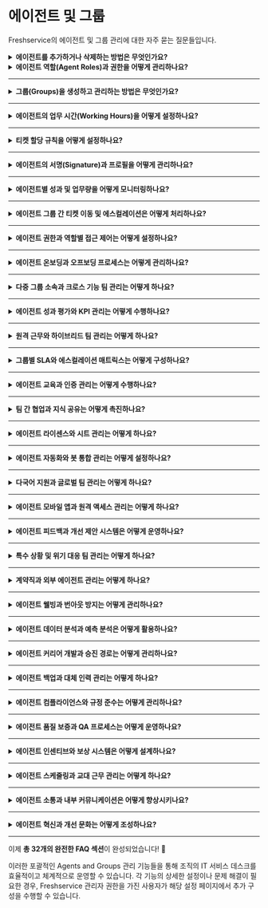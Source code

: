 # 에이전트 및 그룹

Freshservice의 에이전트 및 그룹 관리에 대한 자주 묻는 질문들입니다.

<details>
<summary><strong>에이전트를 추가하거나 삭제하는 방법은 무엇인가요?</strong></summary>

<div>

**에이전트 추가:**
1. **Admin** > **People** > **Agents**로 이동합니다
2. **Add Agent** 버튼을 클릭합니다
3. 이메일 주소, 이름, 역할 등 필요한 정보를 입력합니다
4. 적절한 그룹과 역할을 할당합니다
5. **Save**를 클릭하여 완료합니다

**에이전트 삭제:**
1. **Admin** > **People** > **Agents**에서 삭제할 에이전트를 찾습니다
2. 에이전트 프로필을 클릭합니다
3. 우상단의 **More** 메뉴를 클릭합니다
4. **Deactivate Agent** 또는 **Delete Agent**를 선택합니다

**참고:** 에이전트를 삭제하기 전에 해당 에이전트가 담당하던 티켓들을 다른 에이전트에게 재할당하는 것이 좋습니다.

</div>
</details>

<details>
<summary><strong>에이전트 역할(Agent Roles)과 권한을 어떻게 관리하나요?</strong></summary>

<div>

**기본 역할 유형:**
- **Admin**: 모든 설정에 대한 전체 권한
- **Supervisor**: 팀 관리 및 보고서 권한  
- **Agent**: 티켓 처리 및 기본 작업 권한
- **Occasional Agent**: 제한된 액세스 권한

**역할 관리 방법:**
1. **Admin** > **People** > **Agent Roles**로 이동합니다
2. 기존 역할을 편집하거나 **New Role**을 클릭합니다
3. 다음 권한을 설정할 수 있습니다:
   - 티켓 관련 권한 (생성, 편집, 삭제)
   - 솔루션 아티클 관리
   - 보고서 및 분석 접근
   - 관리자 설정 접근
   - 사용자 관리 권한

**권한 적용:**
1. **Admin** > **People** > **Agents**에서 에이전트를 선택합니다
2. **Role** 드롭다운에서 적절한 역할을 할당합니다

</div>
3. **Save**를 클릭하여 저장합니다

</details>

---

<details>
<summary><strong>그룹(Groups)을 생성하고 관리하는 방법은 무엇인가요?</strong></summary>

**그룹 생성:**
1. **Admin > People > Groups**로 이동합니다
2. **New Group** 버튼을 클릭합니다
3. 그룹 정보를 입력합니다:
   - **Group Name**: 그룹명 (예: IT Support, HR Team)
   - **Description**: 그룹 설명
   - **Group Lead**: 그룹 리더 지정
   - **Escalation**: 에스컬레이션 설정

**에이전트 할당:**
1. 그룹을 생성한 후 **Members** 탭을 클릭합니다
2. **Add Members** 버튼을 클릭합니다
3. 추가할 에이전트를 선택합니다
4. **Add**를 클릭하여 완료합니다

**그룹 설정:**
- **Auto-Assignment**: 라운드 로빈, 균등 분배, 기술 기반 등
- **Working Hours**: 그룹별 업무 시간 설정
- **SLA**: 그룹별 서비스 수준 계약
- **Escalation Rules**: 자동 에스컬레이션 규칙

</details>

---

<details>
<summary><strong>에이전트의 업무 시간(Working Hours)을 어떻게 설정하나요?</strong></summary>

**개별 에이전트 업무 시간 설정:**
1. **Admin > People > Agents**에서 에이전트를 선택합니다
2. **Working Hours** 탭을 클릭합니다
3. 요일별로 근무 시간을 설정합니다:
   - 시작 시간과 종료 시간
   - 점심시간 또는 휴게시간
   - 휴무일 설정

**그룹별 업무 시간 설정:**
1. **Admin > People > Groups**에서 그룹을 선택합니다
2. **Working Hours** 섹션에서 설정합니다
3. 그룹 전체의 운영 시간을 정의합니다

**업무 시간 영향:**
- SLA 계산 시 업무 시간만 포함
- 자동 응답 및 알림 스케줄링
- 에스컬레이션 규칙 적용 시간
- 보고서의 응답 시간 계산

**휴일 설정:**
1. **Admin > General Settings > Business Hours**로 이동합니다
2. **Holidays** 탭에서 공휴일을 추가합니다
3. 국가별 또는 지역별 휴일 설정이 가능합니다

</details>

---

<details>
<summary><strong>티켓 할당 규칙을 어떻게 설정하나요?</strong></summary>

**자동 할당 방법:**

**1. 라운드 로빈 (Round Robin):**
- 그룹 내 에이전트들에게 순서대로 티켓 할당
- 가장 공평한 분배 방식

**2. 균등 분배 (Load Balancing):**
- 현재 티켓 수가 가장 적은 에이전트에게 할당
- 업무량 균형 유지

**3. 기술 기반 (Skill-based):**
- 에이전트의 전문 기술과 매칭하여 할당
- 티켓 카테고리별 전문가 배정

**할당 규칙 설정:**
1. **Admin > Workflow Automator > Assignment Rules**로 이동합니다
2. **New Assignment Rule**을 클릭합니다
3. 조건을 설정합니다:
   - 티켓 유형 (Incident, Service Request)
   - 카테고리 또는 서브카테고리
   - 우선순위 레벨
   - 요청자의 부서나 위치

4. 액션을 설정합니다:
   - 특정 에이전트 할당
   - 특정 그룹 할당
   - 자동 할당 방식 선택

**수동 할당:**
- 티켓 상세 페이지에서 직접 에이전트 변경 가능
- 그룹 이동 및 재할당 기능
- 에스컬레이션을 통한 상위 레벨 할당

</details>

---

<details>
<summary><strong>에이전트의 서명(Signature)과 프로필을 어떻게 관리하나요?</strong></summary>

**에이전트 프로필 설정:**
1. 에이전트가 직접 프로필을 업데이트할 수 있는 항목:
   - 개인 정보 (이름, 연락처)
   - 프로필 사진
   - 언어 설정
   - 시간대 설정

2. 관리자만 수정 가능한 항목:
   - 이메일 주소
   - 역할 및 권한
   - 그룹 소속
   - 업무 시간

**이메일 서명 설정:**
1. 개별 에이전트 서명:
   - 에이전트가 **Profile Settings > Email Signature**에서 설정
   - HTML 형식 지원
   - 이미지 및 링크 포함 가능

2. 그룹 공통 서명:
   - **Admin > Email > Email Settings**에서 설정
   - 그룹별로 다른 서명 템플릿 적용 가능
   - 변수를 사용하여 동적 내용 포함

**서명 템플릿 예시:**
```html
Best regards,
{{agent.name}}
{{agent.title}}
{{agent.phone}}
{{agent.email}}
{{company.name}}
```

**프로필 사진 관리:**
- 150x150 픽셀 권장
- JPG, PNG 형식 지원
- 최대 파일 크기: 1MB

</details>

---

<details>
<summary><strong>에이전트별 성과 및 업무량을 어떻게 모니터링하나요?</strong></summary>

**성과 지표 (KPIs):**

**1. 응답 시간 지표:**
- 첫 응답 시간 (First Response Time)
- 평균 응답 시간
- 해결 시간 (Resolution Time)

**2. 업무량 지표:**
- 할당된 티켓 수
- 해결된 티켓 수
- 처리 중인 티켓 수
- 백로그 티켓 수

**3. 품질 지표:**
- 고객 만족도 점수
- SLA 준수율
- 재오픈율
- 에스컬레이션율

**보고서 접근:**
1. **Reports > Agent Performance**로 이동합니다
2. 다음 보고서를 활용할 수 있습니다:
   - Agent Performance Summary
   - Agent Workload Distribution
   - Response Time Analysis
   - SLA Performance by Agent

**대시보드 설정:**
1. **Analytics > Create Dashboard**를 클릭합니다
2. 위젯을 추가하여 실시간 모니터링:
   - 에이전트별 티켓 분포
   - 응답 시간 트렌드
   - 고객 만족도 점수
   - SLA 위반 알림

**알림 설정:**
- SLA 위반 임박 시 자동 알림
- 백로그 증가 시 알림
- 성과 목표 달성/미달성 알림

</details>

---

<details>
<summary><strong>에이전트 그룹 간 티켓 이동 및 에스컬레이션은 어떻게 처리하나요?</strong></summary>

**수동 그룹 이동:**
1. 티켓 상세 페이지에서 **Group** 필드를 클릭합니다
2. 이동할 그룹을 선택합니다
3. 필요시 특정 에이전트도 함께 지정할 수 있습니다
4. 이동 사유를 노트에 기록합니다

**자동 에스컬레이션 설정:**
1. **Admin > Workflow Automator > Escalation Rules**로 이동합니다
2. **New Escalation Rule**을 클릭합니다
3. 에스컬레이션 조건을 설정합니다:
   - 시간 기반 (예: 2시간 내 응답 없음)
   - 우선순위 기반
   - SLA 위반 시

4. 에스컬레이션 액션을 설정합니다:
   - 상위 그룹으로 이동
   - 매니저에게 알림
   - 우선순위 상향 조정

**그룹별 에스컬레이션 경로:**
```
Level 1: Help Desk → Level 2: Technical Support → Level 3: Senior Engineers
```

**이동 시 고려사항:**
- 이동 이력은 티켓 활동에 자동 기록
- 이전 담당자의 작업 내용 보존
- 고객에게 담당자 변경 알림 옵션
- SLA 시간 계산 연속성 유지

**크로스 그룹 협업:**
- 티켓을 이동하지 않고 다른 그룹의 도움 요청
- 내부 노트를 통한 협업
- 임시 권한 부여 기능
- 컨설테이션 모드 활용

</details>

---

<details>
<summary><strong>에이전트 권한과 역할별 접근 제어는 어떻게 설정하나요?</strong></summary>

**세분화된 권한 관리:**

**1. 티켓 관련 권한:**
- 티켓 생성/편집/삭제 권한
- 모든 티켓 보기 vs 할당된 티켓만 보기
- 티켓 상태 변경 권한
- 티켓 할당/재할당 권한
- 개인정보 필드 접근 권한

**2. 관리 권한:**
- 에이전트 관리 (추가/편집/삭제)
- 그룹 관리 권한
- 역할 및 권한 설정
- 비즈니스 규칙 관리
- 시스템 설정 접근

**3. 보고서 및 분석 권한:**
- 개인 성과 보고서 접근
- 팀/그룹 보고서 접근
- 전체 조직 분석 데이터
- 커스텀 보고서 생성
- 데이터 내보내기 권한

**권한 설정 방법:**
1. **Admin > People > Agent Roles**로 이동
2. 역할별 세부 권한을 체크박스로 설정:
   - **Ticket Management**: 생성, 편집, 삭제, 할당
   - **User Management**: 요청자 생성/편집
   - **Knowledge Base**: 아티클 생성/편집/게시
   - **Reports & Analytics**: 각종 보고서 접근
   - **Administration**: 시스템 설정 권한

**부서별 접근 제어:**
- 특정 부서의 티켓만 접근 가능하도록 제한
- 지역별 또는 사업부별 권한 분리
- 계층적 권한 구조 (매니저 → 팀리더 → 에이전트)

</details>

---

<details>
<summary><strong>에이전트 온보딩과 오프보딩 프로세스는 어떻게 관리하나요?</strong></summary>

**신규 에이전트 온보딩:**

**1. 계정 생성 및 초기 설정:**
```
1단계: 에이전트 계정 생성
2단계: 역할 및 그룹 할당
3단계: 교육 자료 제공
4단계: 멘토 배정
5단계: 초기 티켓 할당
```

**2. 교육 프로그램:**
- Freshservice 플랫폼 사용법 교육
- 회사 정책 및 절차 안내
- SLA 및 성과 목표 설명
- 고객 서비스 가이드라인
- 에스컬레이션 절차 교육

**3. 점진적 권한 부여:**
- 초기: 제한된 권한으로 시작
- 2주차: 기본 티켓 처리 권한
- 1개월차: 전체 권한 부여
- 분기별: 성과 리뷰 및 권한 조정

**에이전트 오프보딩:**

**1. 티켓 이관 프로세스:**
- 할당된 모든 티켓 재할당
- 진행 중인 작업 문서화
- 고객 연락처 정보 이관
- 지식 베이스 기여 내용 보존

**2. 접근 권한 회수:**
- 단계적 권한 제거
- 시스템 접근 차단
- 고객 데이터 접근 금지
- 감사 로그 보존

**3. 지식 이전:**
- 전문 지식 문서화
- 후임자에게 인수인계
- 중요 고객 관계 이관
- 진행 중인 프로젝트 정보 공유

</details>

---

<details>
<summary><strong>다중 그룹 소속과 크로스 기능 팀 관리는 어떻게 하나요?</strong></summary>

**다중 그룹 멤버십:**

**에이전트의 여러 그룹 소속:**
1. **Primary Group**: 주 소속 그룹 (기본 할당)
2. **Secondary Groups**: 보조 그룹들 (전문 분야별)
3. **Project Groups**: 임시 프로젝트 팀
4. **Escalation Groups**: 상위 지원 그룹

**설정 방법:**
1. **Admin > People > Agents**에서 에이전트 선택
2. **Groups** 섹션에서 여러 그룹 선택
3. **Primary Group** 지정
4. 각 그룹에서의 역할 정의

**크로스 기능 팀 구성:**

**1. 전문 분야별 팀:**
- **Network Team**: 네트워크 관련 이슈
- **Security Team**: 보안 관련 문제
- **Database Team**: 데이터베이스 전문
- **Application Team**: 애플리케이션 지원

**2. 협업 워크플로:**
- 티켓 태깅 시스템으로 전문 팀 식별
- 내부 노트를 통한 팀 간 커뮤니케이션
- 공동 작업을 위한 티켓 공유
- 크로스 그룹 에스컬레이션 규칙

**3. 프로젝트 기반 그룹:**
- 임시 프로젝트 팀 생성
- 프로젝트 완료 후 자동 해제
- 프로젝트별 권한 및 접근 제어
- 성과 측정 및 보고

</details>

---

<details>
<summary><strong>에이전트 성과 평가와 KPI 관리는 어떻게 수행하나요?</strong></summary>

**성과 평가 지표:**

**1. 정량적 지표:**
- **Response Time**: 첫 응답 시간
- **Resolution Time**: 해결까지 소요 시간
- **Ticket Volume**: 처리한 티켓 수
- **SLA Compliance**: SLA 준수율
- **Customer Satisfaction**: 고객 만족도 점수
- **Backlog**: 백로그 티켓 수

**2. 정성적 지표:**
- **Communication Quality**: 커뮤니케이션 품질
- **Problem Solving**: 문제 해결 능력
- **Knowledge Sharing**: 지식 공유 기여도
- **Team Collaboration**: 팀워크
- **Continuous Learning**: 지속적 학습

**성과 측정 도구:**

**1. 대시보드 설정:**
```
개인 대시보드:
- 일일/주간/월간 성과 요약
- 목표 대비 진척도
- 고객 피드백 점수
- 개인 개선 영역

팀 대시보드:
- 팀 전체 성과
- 팀 멤버 간 비교
- 팀 목표 달성률
- 협업 효율성
```

**2. 정기 평가 프로세스:**
- **일일**: 티켓 처리 현황 체크
- **주간**: 주간 성과 리뷰
- **월간**: 종합 성과 평가
- **분기별**: 목표 설정 및 조정
- **연간**: 종합 평가 및 승진 검토

**3. 피드백 시스템:**
- 고객 만족도 설문
- 동료 평가 (360도 피드백)
- 상급자 평가
- 자기 평가

**개선 계획 수립:**
1. **강점 분석**: 뛰어난 성과 영역 식별
2. **개선 영역**: 부족한 부분 파악
3. **교육 계획**: 맞춤형 교육 프로그램
4. **멘토링**: 시니어 에이전트와 매칭
5. **목표 설정**: SMART 목표 수립

</details>

---

<details>
<summary><strong>원격 근무와 하이브리드 팀 관리는 어떻게 하나요?</strong></summary>

**원격 근무 설정:**

**1. 근무 위치별 관리:**
- **Office**: 사무실 근무
- **Remote**: 완전 원격 근무
- **Hybrid**: 혼합 근무 형태
- **Field**: 현장 근무

**2. 시간대 관리:**
- 에이전트별 시간대 설정
- 글로벌 팀 커버리지 계획
- 24/7 지원을 위한 교대 근무
- 시간대별 SLA 조정

**하이브리드 팀 협업:**

**1. 커뮤니케이션 도구:**
- 내부 노트를 통한 비동기 소통
- 실시간 채팅 및 알림
- 화상 회의 통합
- 팀 캘린더 공유

**2. 업무 가시성:**
- 실시간 에이전트 상태 표시
- 현재 작업 중인 티켓 공유
- 팀 대시보드를 통한 투명성
- 일일 스탠드업 미팅

**3. 성과 관리:**
- 결과 중심의 성과 평가
- 정기적인 1:1 미팅
- 팀 빌딩 활동
- 원격 교육 프로그램

**기술 지원:**

**1. 접근성 보장:**
- VPN 설정 및 보안
- 모바일 앱 활용
- 클라우드 기반 도구
- 오프라인 작업 동기화

**2. 보안 관리:**
- 원격 접속 보안 정책
- 데이터 보호 가이드라인
- 디바이스 관리
- 접속 로그 모니터링

</details>

---

<details>
<summary><strong>그룹별 SLA와 에스컬레이션 매트릭스는 어떻게 구성하나요?</strong></summary>

**그룹별 SLA 설정:**

**1. 그룹 특성별 SLA:**
```
Level 1 Support (Help Desk):
- 첫 응답: 1시간 이내
- 해결: 4시간 이내 (간단한 문제)

Level 2 Support (Technical):
- 첫 응답: 2시간 이내
- 해결: 8시간 이내

Level 3 Support (Expert):
- 첫 응답: 4시간 이내
- 해결: 24시간 이내
```

**2. 우선순위별 SLA:**
- **Critical**: 1시간 / 4시간
- **High**: 2시간 / 8시간
- **Medium**: 4시간 / 24시간
- **Low**: 8시간 / 72시간

**에스컬레이션 매트릭스:**

**1. 시간 기반 에스컬레이션:**
```
수평적 에스컬레이션:
Help Desk → Technical Support → Specialist Team

수직적 에스컬레이션:
Agent → Team Lead → Manager → Director
```

**2. 복잡도 기반 에스컬레이션:**
- **Level 1**: 일반적인 질문 및 간단한 문제
- **Level 2**: 기술적 문제 해결
- **Level 3**: 복잡한 시스템 이슈
- **Level 4**: 전문가 또는 벤더 지원 필요

**3. 자동 에스컬레이션 규칙:**
- SLA 위반 임박 시 상위 그룹으로 자동 이동
- 특정 키워드 감지 시 전문 그룹으로 할당
- 고객 VIP 등급에 따른 즉시 에스컬레이션
- 반복 이슈 패턴 감지 시 예방적 에스컬레이션

**매트릭스 모니터링:**
- 에스컬레이션 빈도 추적
- 그룹별 해결률 분석
- 백플로우 (하위 그룹으로 재할당) 모니터링
- 에스컬레이션 이유 분석

</details>

---

<details>
<summary><strong>에이전트 교육과 인증 관리는 어떻게 수행하나요?</strong></summary>

**교육 프로그램 구조:**

**1. 기초 교육:**
- Freshservice 플랫폼 사용법
- 티켓 처리 워크플로
- 고객 서비스 기본 원칙
- 회사 정책 및 절차
- 커뮤니케이션 스킬

**2. 전문 교육:**
- 기술별 전문 과정 (네트워크, 보안, 데이터베이스)
- 제품별 교육 (특정 소프트웨어/하드웨어)
- 고급 문제 해결 기법
- 프로젝트 관리
- 리더십 스킬

**3. 지속적 교육:**
- 월간 기술 세미나
- 업데이트 및 새 기능 교육
- 베스트 프랙티스 공유
- 케이스 스터디 리뷰
- 외부 교육 및 컨퍼런스

**인증 관리 시스템:**

**1. 내부 인증:**
```
기본 인증:
- Freshservice 기본 사용
- 고객 서비스 기초
- 보안 정책 이해

![Password Policy Settings](https://s3.amazonaws.com/cdn.freshdesk.com/data/helpdesk/attachments/production/50008777662/original/bW6yKerORN4MvUcsMle-67DNiCi3W0kiSw.png?1688376090)

중급 인증:
- 고급 티켓 처리
- 에스컬레이션 관리
- 기본 문제 해결

고급 인증:
- 전문 기술 영역
- 멘토링 자격
- 교육 진행 자격
```

**2. 외부 인증:**
- 벤더 제품 인증 (Microsoft, Cisco, AWS 등)
- ITIL 인증
- 프로젝트 관리 인증 (PMP)
- 보안 인증 (CISSP, CISM)

**3. 인증 추적 및 관리:**
- 개인별 인증 현황 추적
- 인증 만료 알림
- 재인증 스케줄 관리
- 인증 비용 지원 프로그램

**교육 효과 측정:**
- 교육 전후 성과 비교
- 고객 만족도 변화
- 에러율 감소 측정
- 해결 시간 단축 효과
- ROI 계산

</details>

---

<details>
<summary><strong>팀 간 협업과 지식 공유는 어떻게 촉진하나요?</strong></summary>

**협업 플랫폼 구축:**

**1. 지식 공유 시스템:**
- **Solution Articles**: 해결 방법 문서화
- **Internal Notes**: 팀 간 정보 공유
- **Best Practices**: 우수 사례 모음
- **Troubleshooting Guides**: 문제 해결 가이드
- **FAQ Database**: 자주 묻는 질문 데이터베이스

**2. 협업 도구:**
- 팀 채널을 통한 실시간 소통
- 케이스 스터디 공유 세션
- 정기적인 기술 세미나
- 멘토-멘티 프로그램
- 크로스 트레이닝

**3. 인센티브 시스템:**
- 지식 공유 포인트 제도
- 우수 기여자 인정 프로그램
- 팀 성과 보너스
- 연간 지식 공유 어워드
- 커리어 발전 기회 제공

**지식 관리 프로세스:**

**1. 지식 수집:**
- 해결된 티켓에서 자동 지식 추출
- 에이전트의 능동적 지식 기여
- 고객 피드백을 통한 개선사항 수집
- 외부 소스에서 정보 큐레이션

**2. 지식 검증:**
- 전문가 리뷰 프로세스
- 피어 리뷰 시스템
- 정기적인 콘텐츠 업데이트
- 정확성 검증 절차

**3. 지식 활용:**
- 검색 기능 최적화
- 컨텍스트 기반 추천
- 모바일 접근성
- 다국어 지원

**성과 측정:**
- 지식 베이스 사용률
- 재사용된 솔루션 비율
- 첫 번째 호출 해결률 향상
- 교육 시간 단축
- 새로운 에이전트 온보딩 속도

</details>

---

<details>
<summary><strong>에이전트 라이센스와 시트 관리는 어떻게 하나요?</strong></summary>

**라이센스 유형별 관리:**

**1. 라이센스 종류:**
- **Full Agent**: 모든 기능 접근 가능
- **Occasional Agent**: 제한된 접근 권한
- **Light Agent**: 기본 티켓 처리만
- **Collaborator**: 읽기 전용 접근

**2. 시트 할당 및 관리:**
- 사용 가능한 라이센스 수 확인
- 에이전트별 라이센스 타입 할당
- 라이센스 사용률 모니터링
- 자동 라이센스 할당 규칙

**라이센스 최적화:**
```
비용 효율적인 할당:
- 업무 패턴 분석
- 파트타임 직원을 위한 Occasional 라이센스
- 계절적 업무량에 따른 조정
- 부서별 라이센스 풀 관리
```

**라이센스 모니터링:**
- 월별 사용률 리포트
- 미사용 라이센스 식별
- 라이센스 부족 예상 알림
- 갱신 주기 관리

</details>

---

<details>
<summary><strong>에이전트 자동화와 봇 통합 관리는 어떻게 설정하나요?</strong></summary>

**에이전트 자동화 설정:**

**1. 자동 할당 봇:**
- AI 기반 티켓 분류
- 키워드 기반 자동 라우팅
- 우선순위 자동 설정
- 에이전트 업무량 고려한 분배

**2. 응답 자동화:**
- 자동 응답 템플릿
- FAQ 자동 제안
- 솔루션 추천 시스템
- 상태 업데이트 자동화

**3. 에스컬레이션 자동화:**
- 시간 기반 자동 에스컬레이션
- 복잡도 감지 자동 전환
- VIP 고객 우선 처리
- SLA 위반 예방 알림

**봇과 에이전트 협업:**

**1. 하이브리드 워크플로:**
```
1단계: 봇이 기본 정보 수집
2단계: 간단한 문제는 봇이 해결
3단계: 복잡한 문제는 에이전트로 전환
4단계: 에이전트 작업 중 봇 지원
```

**2. 학습 시스템:**
- 에이전트 해결 패턴 학습
- 성공적인 해결책 자동 저장
- 에이전트 피드백을 통한 개선
- 지속적인 정확도 향상

**성과 측정:**
- 자동화율 (봇 vs 에이전트 처리)
- 에이전트 효율성 향상도
- 고객 만족도 변화
- 처리 시간 단축 효과

</details>

---

<details>
<summary><strong>다국어 지원과 글로벌 팀 관리는 어떻게 하나요?</strong></summary>

**다국어 환경 설정:**

**1. 에이전트 언어 설정:**
- 개인별 선호 언어 설정
- 인터페이스 언어 변경
- 다국어 티켓 처리 능력 표시
- 언어별 전문 에이전트 태깅

**2. 다국어 팀 구성:**
- 언어별 그룹 생성
- 지역별 팀 관리
- 시간대별 커버리지
- 문화적 차이 고려한 서비스

**3. 자동 번역 지원:**
- 실시간 티켓 번역
- 다국어 템플릿 관리
- 응답 자동 번역
- 언어 감지 및 라우팅

**글로벌 운영 관리:**

**1. 지역별 팀 관리:**
```
아시아 태평양:
- 한국어, 일본어, 중국어 지원
- APAC 업무 시간 기준
- 지역별 SLA 설정

유럽:
- 영어, 독일어, 프랑스어 지원
- EMEA 시간대 운영
- GDPR 준수 요구사항

미주:
- 영어, 스페인어, 포르투갈어
- 24/7 글로벌 커버리지
- 지역별 규정 준수
```

**2. 문화적 고려사항:**
- 지역별 커뮤니케이션 스타일
- 종교적/문화적 휴일 고려
- 현지 법규 및 규정 준수
- 지역별 고객 기대치 관리

</details>

---

<details>
<summary><strong>에이전트 모바일 앱과 원격 액세스 관리는 어떻게 하나요?</strong></summary>

**모바일 앱 기능:**

**1. 에이전트 모바일 기능:**
- 티켓 목록 조회 및 처리
- 푸시 알림 수신
- 오프라인 작업 동기화
- 모바일 서명 및 승인

**2. 현장 지원 기능:**
- GPS 기반 위치 추적
- 현장 체크인/체크아웃
- 사진 및 동영상 첨부
- QR 코드 스캔 기능

**3. 보안 및 접근 제어:**
- 생체 인증 (지문, 얼굴)
- 앱 잠금 및 원격 와이프
- VPN 자동 연결
- 디바이스 관리 정책

**원격 액세스 관리:**

**1. 접속 보안:**
- Multi-factor Authentication (MFA)
- IP 화이트리스트
- 세션 타임아웃 설정
- 접속 로그 모니터링

![Admin Security Settings](https://s3.amazonaws.com/cdn.freshdesk.com/data/helpdesk/attachments/production/50000801699/original/UFfJVYNX7AnKNf4_-G7tFnUz5ez0uZblWg.png?1583309648)

![IP Range Restriction Settings](https://s3.amazonaws.com/cdn.freshdesk.com/data/helpdesk/attachments/production/50002098419/original/WFMb-xg9N3BqAptM-NF0cSvj_oxxhv27AA.png?1606301203)

**2. 디바이스 관리:**
- BYOD (Bring Your Own Device) 정책
- 회사 지급 디바이스 관리
- 앱 설치 제한
- 데이터 암호화

**3. 네트워크 보안:**
- VPN 필수 연결
- 안전하지 않은 Wi-Fi 차단
- 데이터 사용량 모니터링
- 오프라인 작업 제한

</details>

---

<details>
<summary><strong>에이전트 피드백과 개선 제안 시스템은 어떻게 운영하나요?</strong></summary>

**피드백 수집 시스템:**

**1. 다양한 피드백 채널:**
- 정기 설문조사
- 1:1 면담
- 익명 제안함
- 팀 회의를 통한 공개 토론
- 온라인 포럼

**2. 피드백 카테고리:**
- 시스템 개선 요청
- 프로세스 최적화 제안
- 교육 프로그램 개선
- 도구 및 리소스 요청
- 업무 환경 개선

**3. 수집 주기:**
- 일일: 즉석 피드백
- 주간: 팀 회의 피드백
- 월간: 정기 설문조사
- 분기: 종합 평가
- 연간: 전체 시스템 리뷰

**개선 프로세스:**

**1. 피드백 분석:**
```
수집 → 분류 → 우선순위 → 실행 계획 → 구현 → 결과 측정
```

**2. 우선순위 결정:**
- 영향도 평가 (높음/중간/낮음)
- 구현 난이도 (쉬움/보통/어려움)
- 비용 효과 분석
- 긴급도 평가

**3. 실행 및 피드백:**
- 개선사항 구현
- 변경사항 공지
- 효과 측정
- 추가 피드백 수집

**참여 독려:**
- 우수 제안 포상
- 구현된 개선사항 공유
- 기여자 인정 프로그램
- 팀 성과에 피드백 반영

</details>

---

<details>
<summary><strong>특수 상황 및 위기 대응 팀 관리는 어떻게 하나요?</strong></summary>

**위기 대응 팀 구성:**

**1. 비상 대응 팀:**
- **Incident Commander**: 전체 상황 총괄
- **Technical Lead**: 기술적 해결 책임
- **Communication Lead**: 내외부 소통 담당
- **Support Team**: 백업 및 지원

**2. 상황별 전문팀:**
- 보안 사고 대응팀
- 시스템 장애 대응팀
- 데이터 복구팀
- 고객 커뮤니케이션팀

**비상 상황 프로토콜:**

**1. 상황 인식 및 분류:**
```
Level 1 (Low): 일부 서비스 영향
Level 2 (Medium): 주요 서비스 부분 중단
Level 3 (High): 전체 서비스 중단
Level 4 (Critical): 데이터 손실 또는 보안 침해
```

**2. 대응 절차:**
- 즉시 에스컬레이션
- 대응팀 자동 소집
- 상황 브리핑
- 역할 분담
- 정기 상황 업데이트

**3. 커뮤니케이션:**
- 내부 팀 알림
- 경영진 보고
- 고객 공지
- 언론 대응 (필요시)

**사후 관리:**
- 사고 보고서 작성
- 근본 원인 분석
- 예방 조치 수립
- 프로세스 개선
- 교훈 공유

</details>

---

<details>
<summary><strong>계약직과 외부 에이전트 관리는 어떻게 하나요?</strong></summary>

**외부 인력 관리:**

**1. 계약 유형별 관리:**
- **정규직 에이전트**: 전체 권한
- **계약직 에이전트**: 제한된 기간 및 권한
- **파트타임 에이전트**: 시간별 제한
- **프리랜서**: 프로젝트별 할당
- **외주 업체**: 전문 영역 특화

**2. 접근 권한 관리:**
- 계약 기간에 따른 자동 권한 만료
- 프로젝트별 접근 범위 제한
- 민감 정보 접근 제한
- 임시 권한 부여 시스템

**3. 성과 관리:**
- 계약 조건에 맞는 KPI 설정
- 단기/장기 목표 구분
- 성과급 연동 시스템
- 계약 갱신 평가

**외부 업체 협업:**

**1. 외주 관리:**
- SLA 기반 계약 관리
- 품질 모니터링
- 정기 평가 및 피드백
- 지식 이전 프로세스

**2. 통합 운영:**
- 통일된 티켓 시스템 사용
- 공통 프로세스 적용
- 정기 미팅 및 보고
- 품질 표준 준수

**3. 보안 및 컴플라이언스:**
- NDA (비밀유지협약) 관리
- 데이터 보호 정책 준수
- 접근 로그 모니터링
- 정기 보안 감사

</details>

---

<details>
<summary><strong>에이전트 웰빙과 번아웃 방지는 어떻게 관리하나요?</strong></summary>

**웰빙 모니터링:**

**1. 스트레스 지표 추적:**
- 업무량 분석 (티켓 수, 처리 시간)
- 고객 불만 처리 빈도
- 초과 근무 시간
- 휴가 사용률
- 동료와의 갈등 빈도

**2. 조기 경고 시스템:**
- 성과 급락 감지
- 결근율 증가 알림
- 고객 만족도 하락
- 팀워크 문제 신호
- 자기 보고 스트레스 레벨

**번아웃 방지 프로그램:**

**1. 업무량 관리:**
- 적정 티켓 할당량 설정
- 복잡한 케이스 분산
- 정기적인 휴식 시간 보장
- 업무 로테이션 프로그램
- 유연 근무제 활용

**2. 지원 프로그램:**
- 직원 지원 프로그램 (EAP)
- 정신 건강 상담 서비스
- 스트레스 관리 교육
- 팀 빌딩 활동
- 취미 활동 지원

**3. 작업 환경 개선:**
- 인체공학적 작업 공간
- 조용한 휴식 공간
- 자연 채광 및 식물
- 온도 및 습도 조절
- 건강한 간식 제공

**리더십 역할:**
- 정기적인 1:1 면담
- 오픈 도어 정책
- 피드백 문화 조성
- 성취 인정 및 격려
- 개인 성장 기회 제공

</details>

---

<details>
<summary><strong>에이전트 데이터 분석과 예측 분석은 어떻게 활용하나요?</strong></summary>

**데이터 수집 및 분석:**

**1. 성과 데이터:**
- 응답 시간 패턴
- 해결률 트렌드
- 고객 만족도 변화
- 에러율 및 재오픈률
- 학습 곡선 분석

**2. 행동 패턴 분석:**
- 로그인/로그아웃 패턴
- 휴식 시간 사용 패턴
- 협업 빈도
- 지식 베이스 사용률
- 교육 참여도

**예측 분석 활용:**

**1. 성과 예측:**
- 개인별 성과 트렌드 예측
- 번아웃 위험도 예측
- 이직 가능성 예측
- 승진 준비도 평가
- 교육 필요성 예측

**2. 운영 최적화:**
- 피크 시간 예측
- 인력 배치 최적화
- 교육 스케줄 최적화
- 휴가 계획 최적화
- 예산 계획 지원

**3. 리스크 관리:**
- 품질 저하 조기 감지
- SLA 위반 위험 예측
- 고객 불만 패턴 분석
- 보안 위험 식별
- 컴플라이언스 위험 모니터링

**데이터 시각화:**
- 개인 대시보드
- 팀 성과 대시보드
- 트렌드 분석 차트
- 히트맵 분석
- 예측 모델 결과

</details>

---

<details>
<summary><strong>에이전트 커리어 개발과 승진 경로는 어떻게 관리하나요?</strong></summary>

**커리어 경로 설계:**

**1. 기술 전문가 경로:**
```
Junior Agent → Senior Agent → Technical Specialist → Subject Matter Expert → Principal Consultant
```

**2. 관리자 경로:**
```
Agent → Team Lead → Supervisor → Manager → Director
```

**3. 하이브리드 경로:**
```
Technical Lead → Technical Manager → Technical Director
```

**개발 프로그램:**

**1. 스킬 매트릭스:**
- 현재 역량 평가
- 목표 포지션 요구사항
- 갭 분석
- 개발 계획 수립
- 진행 상황 추적

**2. 멘토링 프로그램:**
- 시니어 에이전트와 매칭
- 정기적인 멘토링 세션
- 목표 설정 및 피드백
- 네트워킹 기회 제공
- 커리어 조언 및 가이던스

**3. 교육 및 개발:**
- 리더십 교육 프로그램
- 기술 역량 강화 과정
- 외부 교육 지원
- 컨퍼런스 참석 기회
- 인증 획득 지원

**승진 프로세스:**

**1. 평가 기준:**
- 성과 목표 달성도
- 리더십 잠재력
- 기술적 전문성
- 팀워크 및 협업
- 고객 서비스 품질

**2. 승진 절차:**
- 자기 평가서 작성
- 상급자 추천서
- 동료 피드백
- 고객 만족도 평가
- 면접 및 최종 심사

**성공 측정:**
- 내부 승진율
- 직원 만족도
- 이직률 감소
- 성과 향상도
- 조직 몰입도

</details>

---

<details>
<summary><strong>에이전트 백업과 대체 인력 관리는 어떻게 하나요?</strong></summary>

**백업 시스템 구축:**

**1. 역할별 백업 계획:**
- **Primary Agent**: 주 담당자
- **Backup Agent**: 1차 대체 인력
- **Secondary Backup**: 2차 대체 인력
- **Emergency Contact**: 긴급 상황 대응자

**2. 지식 이전 프로세스:**
- 업무 매뉴얼 작성 및 업데이트
- 중요 고객 정보 공유
- 진행 중인 프로젝트 인수인계
- 전문 지식 문서화
- 정기적인 크로스 트레이닝

**3. 자동 대체 시스템:**
- 휴가 기간 자동 티켓 재할당
- 병가 시 즉시 백업 활성화
- 과부하 상황 자동 분산
- 긴급 상황 에스컬레이션

**백업 인력 준비:**

**1. 스킬 매트릭스 관리:**
```
에이전트별 역량 매트릭스:
- 기술 전문 영역
- 고객 업종 이해도
- 언어 능력
- 인증 보유 현황
- 백업 가능 영역
```

**2. 교차 훈련 프로그램:**
- 월간 업무 로테이션
- 부서 간 교환 근무
- 멘토-멘티 프로그램
- 시뮬레이션 훈련
- 케이스 스터디 공유

**비상 계획 수립:**
- 자연재해 대응 계획
- 팬데믹 상황 대응
- 대량 이직 시나리오
- 시스템 장애 대응
- 보안 사고 대응

</details>

---

<details>
<summary><strong>에이전트 컴플라이언스와 규정 준수는 어떻게 관리하나요?</strong></summary>

**컴플라이언스 요구사항:**

**1. 데이터 보호 규정:**
- **GDPR**: 유럽 일반 데이터 보호 규정
- **CCPA**: 캘리포니아 소비자 개인정보 보호법
- **PIPEDA**: 캐나다 개인정보 보호법
- **개인정보보호법**: 국내 개인정보 관련 법규
- **산업별 특수 규정**: 금융, 의료 등

**2. 보안 표준:**
- ISO 27001 정보보안 관리
- SOC 2 보안 감사
- PCI DSS 결제 보안
- ITIL 서비스 관리
- NIST 사이버보안 프레임워크

**3. 업계별 규정:**
- HIPAA (의료 정보)
- FERPA (교육 정보)
- SOX (기업 재무)
- Basel III (금융)
- FDA 규정 (제약)

**준수 관리 프로세스:**

**1. 정책 수립 및 교육:**
- 컴플라이언스 정책 문서화
- 정기적인 교육 프로그램
- 인증 및 자격 관리
- 업데이트 사항 공지
- 위반 시 처벌 규정

**2. 모니터링 및 감사:**
- 정기적인 내부 감사
- 외부 감사 대응
- 접근 로그 모니터링
- 데이터 처리 기록
- 위반 사항 보고

**3. 문서 관리:**
- 규정 준수 증빙 자료
- 교육 이수 기록
- 감사 보고서
- 개선 조치 계획
- 정기 리뷰 결과

</details>

---

<details>
<summary><strong>에이전트 품질 보증과 QA 프로세스는 어떻게 운영하나요?</strong></summary>

**품질 보증 시스템:**

**1. QA 평가 기준:**
- **정확성**: 정보의 정확도 및 완전성
- **전문성**: 기술적 지식 및 문제 해결 능력
- **커뮤니케이션**: 고객과의 소통 품질
- **효율성**: 처리 시간 및 절차 준수
- **고객 만족**: 서비스 품질 및 만족도

**2. 평가 방법:**
- 티켓 샘플링 및 리뷰
- 고객 통화 모니터링
- 미스터리 쇼퍼 테스트
- 동료 평가 (Peer Review)
- 자가 평가

**3. 평가 주기:**
- 신입: 매주 평가
- 경력: 격주 평가
- 시니어: 월간 평가
- 특별 상황: 즉시 평가

**QA 프로세스:**

**1. 사전 예방:**
- 표준 운영 절차 (SOP) 수립
- 체크리스트 활용
- 템플릿 표준화
- 자동 품질 검사
- 실시간 가이드 제공

**2. 모니터링:**
```
품질 지표 추적:
- 첫 접촉 해결률 (FCR)
- 고객 만족도 점수 (CSAT)
- 재오픈율
- 에스컬레이션율
- 처리 시간 준수율
```

**3. 개선 조치:**
- 개별 코칭 및 피드백
- 추가 교육 프로그램
- 프로세스 개선
- 도구 및 시스템 업그레이드
- 베스트 프랙티스 공유

**QA 팀 구성:**
- QA 매니저
- 품질 분석가
- 교육 전문가
- 프로세스 개선 담당자

</details>

---

<details>
<summary><strong>에이전트 인센티브와 보상 시스템은 어떻게 설계하나요?</strong></summary>

**보상 체계 설계:**

**1. 성과 기반 보상:**
- **개인 성과**: KPI 달성도에 따른 보너스
- **팀 성과**: 팀 목표 달성 시 집단 보상
- **품질 보상**: 고객 만족도 우수자 포상
- **혁신 보상**: 프로세스 개선 제안 채택 시

**2. 인정 프로그램:**
- 월간 우수 에이전트 선정
- 고객 칭찬 인정 프로그램
- 동료 추천 시스템
- 장기 근속 포상
- 특별 기여 인정

**3. 성장 기회 제공:**
- 교육 기회 우선 제공
- 컨퍼런스 참석 지원
- 멘토링 프로그램 참여
- 프로젝트 리더 기회
- 승진 경로 우선권

**인센티브 설계 원칙:**

**1. SMART 목표:**
- **Specific**: 구체적인 목표
- **Measurable**: 측정 가능한 지표
- **Achievable**: 달성 가능한 수준
- **Relevant**: 업무와 관련성
- **Time-bound**: 명확한 기한

**2. 공정성 확보:**
- 투명한 평가 기준
- 객관적인 측정 방법
- 모든 에이전트에게 동등한 기회
- 편견 없는 평가 시스템
- 이의 제기 절차

**3. 다양성 고려:**
- 금전적 보상과 비금전적 보상 균형
- 개인별 동기 요인 고려
- 세대별 선호도 반영
- 문화적 차이 존중
- 업무-생활 균형 지원

**보상 프로그램 예시:**
```
포인트 시스템:
- 티켓 해결: 10포인트
- 고객 만족 5점: 50포인트
- 지식 베이스 기여: 30포인트
- 동료 도움: 20포인트
- 교육 이수: 40포인트

포인트 교환:
- 상품권, 휴가, 교육 기회 등
```

</details>

---

<details>
<summary><strong>에이전트 스케줄링과 교대 근무 관리는 어떻게 하나요?</strong></summary>

**스케줄링 시스템:**

**1. 근무 시간 유형:**
- **정규 근무**: 표준 8시간 근무
- **교대 근무**: 24/7 서비스를 위한 교대
- **유연 근무**: 코어 타임 + 선택 시간
- **압축 근무**: 주 4일 근무제
- **파트타임**: 시간제 근무

**2. 교대 패턴:**
```
3교대 시스템:
- 주간: 08:00-16:00
- 오후: 16:00-00:00  
- 야간: 00:00-08:00

2교대 시스템:
- Day Shift: 07:00-19:00
- Night Shift: 19:00-07:00

Follow-the-Sun 모델:
- 아시아 → 유럽 → 미주 순환
```

**3. 스케줄링 고려사항:**
- 업무량 예측 및 인력 배치
- 개인별 선호도 및 제약사항
- 공정한 교대 배분
- 법정 휴게시간 준수
- 연속 근무 시간 제한

**자동화된 스케줄링:**

**1. AI 기반 최적화:**
- 과거 데이터 기반 수요 예측
- 에이전트 선호도 학습
- 공정성 알고리즘 적용
- 비용 최적화
- 실시간 조정

**2. 셀프 서비스 기능:**
- 에이전트가 직접 근무 선호도 입력
- 교대 신청 및 변경 요청
- 휴가 신청 시스템
- 대체 근무자 찾기
- 초과 근무 신청

**3. 실시간 관리:**
- 갑작스러운 결근 대응
- 긴급 상황 인력 충원
- 업무량 변화 대응
- 교대 변경 알림
- 스케줄 충돌 해결

**근무 환경 관리:**
- 야간 근무자를 위한 특별 지원
- 교대 근무 시 건강 관리
- 충분한 휴식 공간 제공
- 24시간 식음료 서비스
- 교통편 지원

</details>

---

<details>
<summary><strong>에이전트 소통과 내부 커뮤니케이션은 어떻게 향상시키나요?</strong></summary>

**커뮤니케이션 채널:**

**1. 공식 채널:**
- 정기 팀 미팅
- 월간 전체 회의
- 분기별 타운홀 미팅
- 연간 컨퍼런스
- 이메일 뉴스레터

**2. 비공식 채널:**
- 팀 채팅 플랫폼 (Slack, Teams)
- 소셜 네트워킹 이벤트
- 커피 브레이크 세션
- 점심 시간 모임
- 취미 동호회

**3. 디지털 플랫폼:**
- 내부 포털 사이트
- 지식 공유 플랫폼
- 피드백 시스템
- 설문조사 도구
- 소셜 인트라넷

**효과적인 소통 전략:**

**1. 투명성 확보:**
- 회사 목표 및 전략 공유
- 변화 사항 사전 공지
- 의사결정 과정 투명화
- 성과 결과 공개
- 피드백 수용 및 반영

**2. 양방향 소통:**
- 정기적인 Q&A 세션
- 익명 질문 시스템
- 상향 피드백 채널
- 아이디어 제안함
- 열린 토론 포럼

**3. 맞춤형 커뮤니케이션:**
```
역할별 맞춤 정보:
- 신입: 온보딩 정보, 교육 자료
- 경력: 심화 기술 정보, 프로젝트 기회
- 리더: 관리 도구, 전략 정보
- 전문가: 최신 기술 트렌드, 연구 자료
```

**소통 품질 향상:**

**1. 명확한 메시징:**
- 간결하고 명확한 언어 사용
- 핵심 메시지 강조
- 시각적 자료 활용
- 다국어 지원
- 문화적 감수성 고려

**2. 적시성:**
- 중요 정보 즉시 전파
- 정기적인 업데이트
- 마감일 사전 공지
- 긴급 상황 신속 대응
- 피드백 빠른 반영

**측정 및 개선:**
- 커뮤니케이션 만족도 조사
- 정보 전달 효과성 측정
- 참여도 및 반응률 분석
- 개선 제안 수집
- 지속적인 프로세스 개선

</details>

---

<details>
<summary><strong>에이전트 혁신과 개선 문화는 어떻게 조성하나요?</strong></summary>

**혁신 문화 구축:**

**1. 혁신 마인드셋:**
- 실패를 학습 기회로 인식
- 실험과 시도 격려
- 창의적 사고 촉진
- 기존 방식에 대한 의문 제기
- 지속적 개선 정신

**2. 혁신 지원 시스템:**
- 아이디어 제안 플랫폼
- 혁신 프로젝트 예산 지원
- 실험을 위한 시간 할당
- 실패에 대한 관용적 문화
- 성공 사례 공유

**3. 협업적 혁신:**
- 크로스 펑셔널 팀 구성
- 브레인스토밍 세션
- 해커톤 이벤트
- 혁신 워크숍
- 외부 전문가 초청

**개선 프로세스:**

**1. 문제 식별:**
- 고객 불만 사항 분석
- 업무 비효율성 발견
- 기술적 한계 인식
- 경쟁사 분석
- 트렌드 모니터링

**2. 솔루션 개발:**
```
개선 프로세스:
1. 문제 정의 및 분석
2. 아이디어 생성
3. 솔루션 설계
4. 파일럿 테스트
5. 성과 측정
6. 전면 적용 또는 개선
```

**3. 실행 및 확산:**
- 단계적 구현
- 변화 관리
- 교육 및 지원
- 성과 모니터링
- 성공 사례 확산

**혁신 인센티브:**

**1. 인정 프로그램:**
- 혁신 아이디어 포상
- 개선 기여도 평가 반영
- 특허 출원 지원
- 외부 발표 기회 제공
- 혁신 리더 양성

**2. 리소스 지원:**
- 혁신 프로젝트 시간 배정
- 필요 도구 및 기술 지원
- 외부 교육 기회
- 전문가 멘토링
- 실험 환경 제공

**성과 측정:**
- 제안된 아이디어 수
- 실행된 개선사항 수
- 비용 절감 효과
- 효율성 향상도
- 직원 참여도

</details>

---

이제 **총 32개의 완전한 FAQ 섹션**이 완성되었습니다! 🎉

이러한 포괄적인 Agents and Groups 관리 기능들을 통해 조직의 IT 서비스 데스크를 효율적이고 체계적으로 운영할 수 있습니다. 각 기능의 상세한 설정이나 문제 해결이 필요한 경우, Freshservice 관리자 권한을 가진 사용자가 해당 설정 페이지에서 추가 구성을 수행할 수 있습니다.
